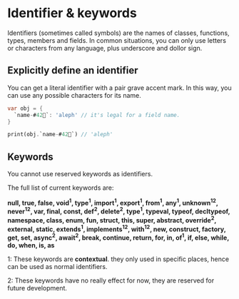 # Identifier & keywords

Identifiers (sometimes called symbols) are the names of classes, functions, types, members and fields. In common situations, you can only use letters or characters from any language, plus underscore and dollor sign.

## Explicitly define an identifier

You can get a literal identifier with a pair grave accent mark. In this way, you can use any possible characters for its name.

```dart
var obj = {
  `name-#42🍎`: 'aleph' // it's legal for a field name.
}

print(obj.`name-#42🍎`) // 'aleph'
```

## Keywords

You cannot use reserved keywords as identifiers.

The full list of current keywords are:

**null, true, false, void<sup>1</sup>, type<sup>1</sup>, import<sup>1</sup>, export<sup>1</sup>, from<sup>1</sup>, any<sup>1</sup>, unknown<sup>12</sup>, never<sup>12</sup>, var, final, const, def<sup>2</sup>, delete<sup>2</sup>, type<sup>1</sup>, typeval, typeof, decltypeof, namespace, class, enum, fun, struct, this, super, abstract, override<sup>2</sup>, external, static, extends<sup>1</sup>, implements<sup>12</sup>, with<sup>12</sup>, new, construct, factory, get, set, async<sup>2</sup>, await<sup>2</sup>, break, continue, return, for, in, of<sup>1</sup>, if, else, while, do, when, is, as**

1: These keywords are **contextual**. they only used in specific places, hence can be used as normal identifiers.

2: These keywords have no really effect for now, they are reserved for future development.
